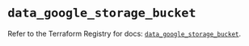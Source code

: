 # `data_google_storage_bucket`

Refer to the Terraform Registry for docs: [`data_google_storage_bucket`](https://registry.terraform.io/providers/hashicorp/google/6.18.0/docs/data-sources/storage_bucket).
